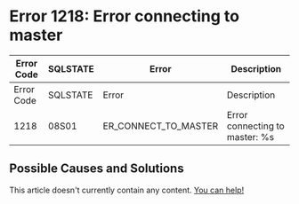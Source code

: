
# Error 1218: Error connecting to master


| Error Code | SQLSTATE | Error | Description |
| --- | --- | --- | --- |
| Error Code | SQLSTATE | Error | Description |
| 1218 | 08S01 | ER_CONNECT_TO_MASTER | Error connecting to master: %s |




## Possible Causes and Solutions


This article doesn't currently contain any content. [You can help!](/kb/en/writing-and-editing-knowledge-base-articles/)


